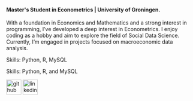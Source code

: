 #### Master's Student in Econometrics | University of Groningen.

With a foundation in Economics and Mathematics and a strong interest in programming, I’ve developed a deep interest in Econometrics. I enjoy coding as a hobby and aim to explore the field of Social Data Science. Currently, I’m engaged in projects focused on macroeconomic data analysis.

Skills: Python, R, MySQL




Skills: Python, R, and MySQL




[<img src='https://cdn.jsdelivr.net/npm/simple-icons@3.0.1/icons/github.svg' alt='github' height='40'>](https://github.com/t-madhaw)  [<img src='https://cdn.jsdelivr.net/npm/simple-icons@3.0.1/icons/linkedin.svg' alt='linkedin' height='40'>](https://www.linkedin.com/in/tanvi-madhaw/)  


